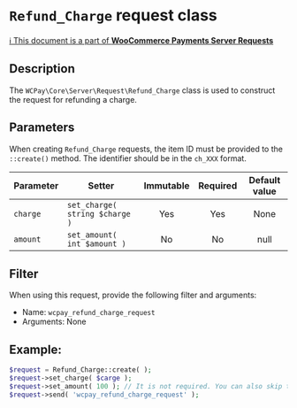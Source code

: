 # `Refund_Charge` request class

[ℹ️ This document is a part of __WooCommerce Payments Server Requests__](../requests.md)

## Description

The `WCPay\Core\Server\Request\Refund_Charge` class is used to construct the request for refunding a charge.

## Parameters

When creating `Refund_Charge` requests, the item ID must be provided to the `::create()` method. The identifier should be in the `ch_XXX` format.

| Parameter | Setter                         | Immutable | Required | Default value |
|-----------|--------------------------------|:---------:|:--------:|:-------------:|
| `charge`  | `set_charge( string $charge )` |    Yes    |   Yes    |     None      |
| `amount`  | `set_amount( int $amount )`    |    No     |    No    |     null      |


## Filter

When using this request, provide the following filter and arguments:

- Name: `wcpay_refund_charge_request`
- Arguments: None

## Example:

```php
$request = Refund_Charge::create( );
$request->set_charge( $carge );
$request->set_amount( 100 ); // It is not required. You can also skip this setter.
$request->send( 'wcpay_refund_charge_request' );
```
